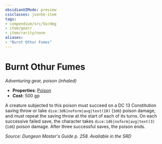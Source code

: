 ```yaml
---
obsidianUIMode: preview
cssclasses: json5e-item
tags:
- compendium/src/5e/dmg
- item/gear/
- item/rarity/none
aliases: 
- "Burnt Othur Fumes"
---
```

# Burnt Othur Fumes
*Adventuring gear, poison (inhaled)*  

- **Properties**: [Poison](2-Mechanics/CLI/rules/item-properties.md#Poison)
- **Cost**: 500 gp

A creature subjected to this poison must succeed on a DC 13 Constitution saving throw or take `dice:3d6|noform|avg|text(10)` (`3d6`) poison damage, and must repeat the saving throw at the start of each of its turns. On each successive failed save, the character takes `dice:1d6|noform|avg|text(3)` (`1d6`) poison damage. After three successful saves, the poison ends.

*Source: Dungeon Master's Guide p. 258. Available in the <span title='Systems Reference Document (5.1)'>SRD</span>*